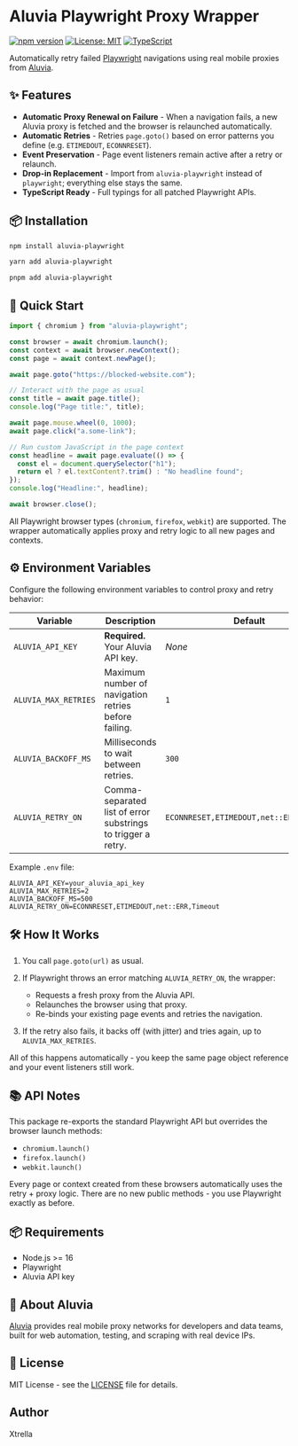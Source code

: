 # Aluvia Playwright Proxy Wrapper

[![npm version](https://badge.fury.io/js/aluvia-playwright.svg)](https://www.npmjs.com/package/aluvia-playwright)
[![License: MIT](https://img.shields.io/badge/License-MIT-yellow.svg)](https://opensource.org/licenses/MIT)
[![TypeScript](https://img.shields.io/badge/TypeScript-Ready-blue.svg)](https://www.typescriptlang.org)

Automatically retry failed [Playwright](https://playwright.dev) navigations using real mobile proxies from [Aluvia](https://www.aluvia.io).

## ✨ Features

- **Automatic Proxy Renewal on Failure** - When a navigation fails, a new Aluvia proxy is fetched and the browser is relaunched automatically.
- **Automatic Retries** - Retries `page.goto()` based on error patterns you define (e.g. `ETIMEDOUT`, `ECONNRESET`).
- **Event Preservation** - Page event listeners remain active after a retry or relaunch.
- **Drop-in Replacement** - Import from `aluvia-playwright` instead of `playwright`; everything else stays the same.
- **TypeScript Ready** - Full typings for all patched Playwright APIs.

## 📦 Installation

```bash
npm install aluvia-playwright
```

```bash
yarn add aluvia-playwright
```

```bash
pnpm add aluvia-playwright
```

## 🚀 Quick Start

```typescript
import { chromium } from "aluvia-playwright";

const browser = await chromium.launch();
const context = await browser.newContext();
const page = await context.newPage();

await page.goto("https://blocked-website.com");

// Interact with the page as usual
const title = await page.title();
console.log("Page title:", title);

await page.mouse.wheel(0, 1000);
await page.click("a.some-link");

// Run custom JavaScript in the page context
const headline = await page.evaluate(() => {
  const el = document.querySelector("h1");
  return el ? el.textContent?.trim() : "No headline found";
});
console.log("Headline:", headline);

await browser.close();
```

All Playwright browser types (`chromium`, `firefox`, `webkit`) are supported. The wrapper automatically applies proxy and retry logic to all new pages and contexts.

## ⚙️ Environment Variables

Configure the following environment variables to control proxy and retry behavior:

| Variable             | Description                                                  | Default                                 |
| -------------------- | ------------------------------------------------------------ | --------------------------------------- |
| `ALUVIA_API_KEY`     | **Required.** Your Aluvia API key.                           | _None_                                  |
| `ALUVIA_MAX_RETRIES` | Maximum number of navigation retries before failing.         | `1`                                     |
| `ALUVIA_BACKOFF_MS`  | Milliseconds to wait between retries.                        | `300`                                   |
| `ALUVIA_RETRY_ON`    | Comma-separated list of error substrings to trigger a retry. | `ECONNRESET,ETIMEDOUT,net::ERR,Timeout` |

Example `.env` file:

```env
ALUVIA_API_KEY=your_aluvia_api_key
ALUVIA_MAX_RETRIES=2
ALUVIA_BACKOFF_MS=500
ALUVIA_RETRY_ON=ECONNRESET,ETIMEDOUT,net::ERR,Timeout
```

## 🛠️ How It Works

1. You call `page.goto(url)` as usual.
2. If Playwright throws an error matching `ALUVIA_RETRY_ON`, the wrapper:

   - Requests a fresh proxy from the Aluvia API.
   - Relaunches the browser using that proxy.
   - Re-binds your existing page events and retries the navigation.

3. If the retry also fails, it backs off (with jitter) and tries again, up to `ALUVIA_MAX_RETRIES`.

All of this happens automatically - you keep the same page object reference and your event listeners still work.

## 📚 API Notes

This package re-exports the standard Playwright API but overrides the browser launch methods:

- `chromium.launch()`
- `firefox.launch()`
- `webkit.launch()`

Every page or context created from these browsers automatically uses the retry + proxy logic. There are no new public methods - you use Playwright exactly as before.

## 📦 Requirements

- Node.js >= 16
- Playwright
- Aluvia API key

## 🧩 About Aluvia

[Aluvia](https://www.aluvia.io/) provides real mobile proxy networks for developers and data teams, built for web automation, testing, and scraping with real device IPs.

## 📄 License

MIT License - see the [LICENSE](LICENSE) file for details.

## Author

Xtrella
